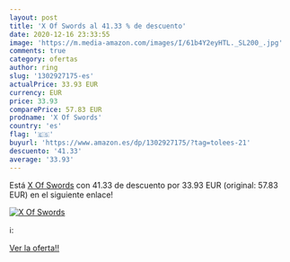 ```yaml
---
layout: post
title: 'X Of Swords al 41.33 % de descuento'
date: 2020-12-16 23:33:55
image: 'https://m.media-amazon.com/images/I/61b4Y2eyHTL._SL200_.jpg'
comments: true
category: ofertas
author: ring
slug: '1302927175-es'
actualPrice: 33.93 EUR
currency: EUR
price: 33.93
comparePrice: 57.83 EUR
prodname: 'X Of Swords'
country: 'es'
flag: '🇪🇸'
buyurl: 'https://www.amazon.es/dp/1302927175/?tag=tolees-21'
descuento: '41.33'
average: '33.93'
---
```


Está [X Of Swords](https://www.amazon.es/dp/1302927175/?tag=tolees-21) con 41.33 de descuento por 33.93 EUR (original: 57.83 EUR) en el siguiente enlace!

[![X Of Swords](https://m.media-amazon.com/images/I/61b4Y2eyHTL._SL200_.jpg)](https://www.amazon.es/dp/1302927175/?tag=tolees-21)

ℹ️:


[Ver la oferta!!](https://www.amazon.es/dp/1302927175/?tag=tolees-21)
